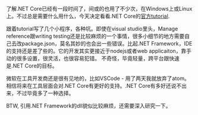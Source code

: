 <!--
title: Try .NET Core
date: 2016-12-02 10:49:37
tags:
- .NET Core
-->
了解.NET Core已经有一段时间了，间或的也用了不少次，在Windows上或Linux上。不过总是需要什么用什么，今天决定看看.NET Core的[官方tutorial](https://docs.microsoft.com/en-us/dotnet/articles/core/tutorials/). 

<!-- more -->

跟着tutorial写了几个小程序，各种坑。即使在visual studio里头，Manage reference跟writing testing还是比较麻烦的一个事情，很多小细节的地方需要自己去改package.json，莫名其妙的也会出一些错误。比起.NET Framework，IDE的支持还是差了些的。它的开发其实更接近于nodejs或者web applicaiton，靠手动的很多设置，很灵活，也很容易犯错。 不奇怪，毕竟轻量，跨平台跟快速是.NET Core的目标。

微软在工具开发商还是很有见地的，比如VSCode - 用了两天我就放弃了atom。相信将来在工具层面会对.NET Core有更好的支持。.NET Core有多好还说不出来，不过毕竟多了一种选择。

BTW, 引用.NET Framework的dll貌似比较麻烦，还需要深入研究一下。
